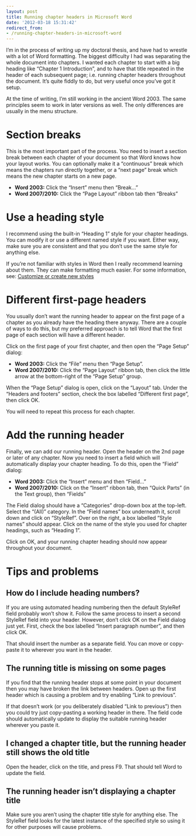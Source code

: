 ```yaml
---
layout: post
title: Running chapter headers in Microsoft Word
date: '2012-03-18 15:31:42'
redirect_from:
- /running-chapter-headers-in-microsoft-word
---
```


I’m in the process of writing up my doctoral thesis, and have had to wrestle with a lot of Word formatting. The biggest difficulty I had was separating the whole document into chapters. I wanted each chapter to start with a big heading like “Chapter 1 Introduction”, and to have that title repeated in the header of each subsequent page; i.e. running chapter headers throughout the document. It’s quite fiddly to do, but very useful once you’ve got it setup.

At the time of writing, I’m still working in the ancient Word 2003. The same principles seem to work in later versions as well. The only differences are usually in the menu structure.

# Section breaks

This is the most important part of the process. You need to insert a section break between each chapter of your document so that Word knows how your layout works. You can optionally make it a “continuous” break which means the chapters run directly together, or a “next page” break which means the new chapter starts on a new page.

- **Word 2003:** Click the “Insert” menu then “Break…”
- **Word 2007/2010:** Click the “Page Layout” ribbon tab then “Breaks”

# Use a heading style

I recommend using the built-in “Heading 1” style for your chapter headings. You can modify it or use a different named style if you want. Either way, make sure you are consistent and that you don’t use the same style for anything else.

If you’re not familiar with styles in Word then I really recommend learning about them. They can make formatting much easier. For some information, see: [Customize or create new styles](https://support.office.com/en-us/article/customize-or-create-new-styles-d38d6e47-f6fc-48eb-a607-1eb120dec563)

# Different first-page headers

You usually don’t want the running header to appear on the first page of a chapter as you already have the heading there anyway. There are a couple of ways to do this, but my preferred approach is to tell Word that the first page of each section will have a different header.

Click on the first page of your first chapter, and then open the “Page Setup” dialog:

- **Word 2003:** Click the “File” menu then “Page Setup”.
- **Word 2007/2010:** Click the “Page Layout” ribbon tab, then click the little arrow at the bottom-right of the “Page Setup” group.

When the “Page Setup” dialog is open, click on the “Layout” tab. Under the “Headers and footers” section, check the box labelled “Different first page”, then click OK.

You will need to repeat this process for each chapter.

# Add the running header

Finally, we can add our running header. Open the header on the 2nd page or later of any chapter. Now you need to insert a field which will automatically display your chapter heading. To do this, open the “Field” dialog:

- **Word 2003:** Click the “Insert” menu and then “Field…”
- **Word 2007/2010:** Click on the “Insert” ribbon tab, then “Quick Parts” (in the Text group), then “Fields”

The Field dialog should have a “Categories” drop-down box at the top-left. Select the “(All)” category. In the “Field names” box underneath it, scroll down and click on “StyleRef”. Over on the right, a box labelled “Style names” should appear. Click on the name of the style you used for chapter headings, such as “Heading 1”.

Click on OK, and your running chapter heading should now appear throughout your document.

# Tips and problems

## How do I include heading numbers?

If you are using automated heading numbering then the default StyleRef field probably won’t show it. Follow the same process to insert a second StyleRef field into your header. However, don’t click OK on the Field dialog just yet. First, check the box labelled “Insert paragraph number”, and then click OK.

That should insert the number as a separate field. You can move or copy-paste it to wherever you want in the header.

## The running title is missing on some pages

If you find that the running header stops at some point in your document then you may have broken the link between headers. Open up the first header which is causing a problem and try enabling “Link to previous”.

If that doesn’t work (or you deliberately disabled “Link to previous”) then you could try just copy-pasting a working header in there. The field code should automatically update to display the suitable running header wherever you paste it.

## I changed a chapter title, but the running header still shows the old title

Open the header, click on the title, and press F9. That should tell Word to update the field.

## The running header isn’t displaying a chapter title

Make sure you aren’t using the chapter title style for anything else. The StyleRef field looks for the latest instance of the specified style so using it for other purposes will cause problems.

